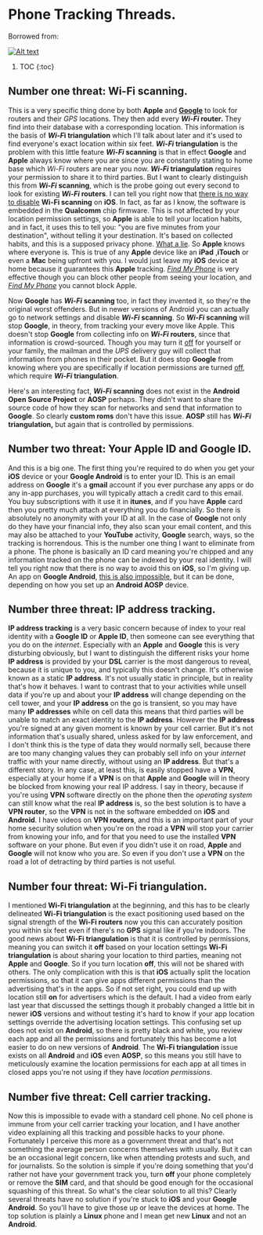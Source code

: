 # Phone Tracking Threads.

Borrowed from:

[![Alt text](https://img.youtube.com/vi/k87lmT84vIo/0.jpg)](https://www.youtube.com/watch?v=k87lmT84vIo)

1. TOC
{:toc}

## Number one threat: Wi-Fi scanning.

This is a very specific thing done by both **Apple** and **<u>Google</u>** to look for routers and their *GPS* locations. They then add every ***Wi-Fi* router.** They find into their database with a corresponding location. This information is the basis of ***Wi-F*i triangulation** which I'll talk about later and it's used to find everyone's exact location within six feet. ***Wi-Fi* triangulation** is the problem with this little feature ***Wi-Fi* scanning** is that in effect **Google** and **Apple** always know where you are since you are constantly stating to home base which *Wi-Fi* routers are near you now. ***Wi-Fi* triangulation** requires your permission to share it to third parties. But I want to clearly distinguish this from ***Wi-Fi* scanning**, which is the probe going out every second to look for existing ***Wi-Fi* routers**. I can tell you right now that <u>there is no way to disable</u> **Wi-Fi scanning** on **iOS**. In fact, as far as I know, the software is embedded in the **Qualcomm** chip firmware. This is not affected by your location permission settings, so **Apple** is able to tell your location habits, and in fact, it uses this to tell you: "you are five minutes from your destination", without telling it your destination. It's based on collected habits, and this is a supposed privacy phone. <u>What a lie</u>. So **Apple** knows where everyone is. This is true of any **Apple** device like an **iPad** ,**iTouch** or even a **Mac** being upfront with you. I would just leave my **iOS** device at home because it guarantees this **Apple** tracking. *<u>Find My Phone</u>* is very effective though you can block other people from seeing your location, and *<u>Find My Phone</u>* you cannot block Apple. 

Now **Google** has ***Wi-Fi* scanning** too, in fact they invented it, so they're the original worst offenders. But in newer versions of Android you can actually go to network settings and disable ***Wi-Fi* scanning**. So ***Wi-Fi* scanning** will stop **Google**, in theory, from tracking your every move like Apple. This doesn't stop **Google** from collecting info on ***Wi-Fi* routers**, since that information is crowd-sourced. Though you may turn it <u>off</u> for yourself or your family, the mailman and the *UPS* delivery guy will collect that information from phones in their pocket. But it does stop **Google** from knowing where you are specifically if location permissions are turned <u>off</u>, which require ***Wi-Fi* triangulation**. 

Here's an interesting fact,  ***Wi-Fi* scanning** does not exist in the **Android Open Source Project** or **AOSP** perhaps. They didn't want to share the source code of how they scan for networks and send that information to **Google**. So clearly **custom roms** don't have this issue. **AOSP** still has ***Wi-Fi* triangulation,** but again that is controlled by permissions.



## Number two threat: Your Apple ID and Google ID.

And this is a big one. The first thing you're required to do when you get your **iOS** device or your **Google Android** is to enter your ID. This is an email address on **Google** it's a **gmail** account if you ever purchase any apps or do any in-app purchases, you will typically attach a credit card to this email. You buy subscriptions with it use it in **itunes**, and if you have **Apple** card then you pretty much attach at everything you do financially. So there is absolutely no anonymity with your ID at all. In the case of **Google** not only do they have your financial info, they also scan your email content, and this may also be attached to your **YouTube** activity, **Google** search, ways, so the tracking is horrendous. This is the number one thing I want to eliminate from a phone. The phone is basically an ID card meaning you're chipped and any information tracked on the phone can be indexed by your real identity. I will tell you right now that there is no way to avoid this on **iOS**, so I'm giving up. An app on **Google Android**, <u>this is also impossible</u>, but it can be done, depending on how you set up an **Android AOSP** device.

## Number three threat: IP address tracking.

**IP address tracking** is a very basic concern because of index to your real identity with a **Google ID** or **Apple ID**, then someone can see everything that you do on the *internet*. Especially with an **Apple** and **Google** this is very disturbing obviously, but I want to distinguish the different risks your home **IP address** is provided by your **DSL** carrier is the most dangerous to reveal, because it is unique to you, and typically this doesn't change. It's otherwise known as a static **IP address**. It's not usually static in principle, but in reality that's how it behaves. I want to contrast that to your activities while unsell data if you're up and about your **IP address** will change depending on the cell tower, and your **IP address** on the go is transient, so you may have many **IP addresses** while on cell data this means that third parties will be unable to match an exact identity to the **IP address**. However the **IP address** you're signed at any given moment is known by your cell carrier. But it's not information that's usually shared, unless asked for by law enforcement, and I don't think this is the type of data they would normally sell, because there are too many changing values they can probably sell info on your *internet* traffic with your name directly, without using an **IP address**. But that's a different story. In any case, at least this, is easily stopped have a **VPN**, especially at your home if a **VPN** is on that **Apple** and **Google** will in theory be blocked from knowing your real IP address. I say in theory, because if you're using **VPN** software directly on the phone then the *operating system* can still know what the real **IP address** is, so the best solution is to have a **VPN router**, so the **VPN** is not in the software embedded on **iOS** and **Android**. I have videos on **VPN routers**, and this is an important part of your home security solution when you're on the road a **VPN** will stop your carrier from knowing your info, and for that you need to use the installed **VPN** software on your phone. But even if you didn't use it on road, **Apple** and **Google** will not know who you are. So even if you don't use a **VPN** on the road a lot of detracting by third parties is not useful.



## Number four threat: Wi-Fi triangulation.

I mentioned **Wi-Fi triangulation** at the beginning, and this has to be clearly delineated **Wi-Fi triangulation** is the exact positioning used based on the signal strength of the **Wi-Fi routers** now you this can accurately position you within six feet even if there's no **GPS** signal like if you're indoors. The good news about **Wi-Fi triangulation** is that it is controlled by permissions, meaning you can switch it **off** based on your location settings **Wi-Fi triangulation** is about sharing your location to third parties, meaning not **Apple** and **Google**. So if you turn location **off**, this will not be shared with others. The only complication with this is that **iOS** actually split the location permissions, so that it can give apps different permissions than the advertising that's in the apps. So if not set right,  you could end up with location still **on** for advertisers which is the default.  I had a video from early last year that discussed the settings though it probably changed a little bit in newer **iOS** versions and without testing it's hard to know if your app location settings override the advertising location settings.  This confusing set up does not exist on **Android**, so there is pretty black and white, you review each app and all the permissions and fortunately this has become a lot easier to do on new versions of **Android**. The **Wi-Fi triangulation** issue exists on all **Android** and **iOS** even **AOSP**, so this means you still have to meticulously examine the location permissions for each app at all times in closed apps you're not using if they have *location permissions*. 



## Number five threat: Cell carrier tracking.

Now this is impossible to evade with a standard cell phone. No cell phone is immune from your cell carrier tracking your location, and I have another video explaining all this tracking and possible hacks to your phone. Fortunately I perceive this more as a government threat and that's not something the average person concerns themselves with usually. But it can be an occasional legit concern, like when attending protests and such, and for journalists. So the solution is simple if you're doing something that you'd rather not have your government track you, turn **off** your phone completely or remove the **SIM** card, and that should be good enough for the occasional squashing of this threat. So what's the clear solution to all this? Clearly several threats have no solution if you're stuck to **iOS** and your **Google** **Android**. So you'll have to give those up or leave the devices at home. The top solution is plainly a **Linux** phone and I mean get new **Linux** and not an **Android**.

<script src="https://utteranc.es/client.js"
        repo="op07n/fastpages"
        issue-term="pathname"
        theme="github-light"
        crossorigin="anonymous"
        async>
</script>
